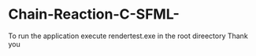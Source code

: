 # Chain-Reaction-C-SFML-
 To run the application execute rendertest.exe in the root direectory
 Thank you
